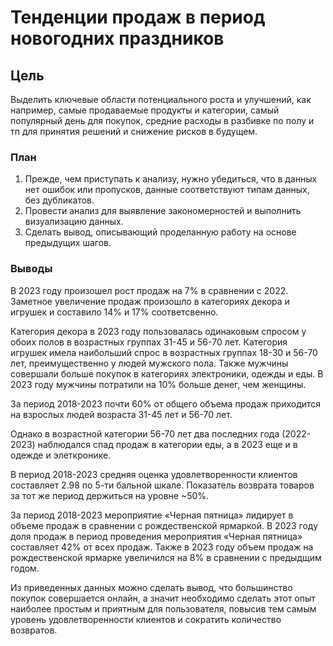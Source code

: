 # **Тенденции продаж в период новогодних праздников**

## **Цель**
Выделить ключевые области потенциального роста и улучшений, как например, самые продаваемые продукты и категории, самый популярный день для покупок, средние расходы в разбивке по полу и тп для принятия решений и снижение рисков в будущем.

### **План**
1. Прежде, чем приступать к анализу, нужно убедиться, что в данных нет ошибок или пропусков, данные соответствуют типам данных, без дубликатов.
2. Провести анализ для выявление закономерностей и выполнить визуализацию данных.
3. Сделать вывод, описывающий проделанную работу на основе предыдущих шагов.

### **Выводы**
В 2023 году произошел рост продаж на 7% в сравнении с 2022. Заметное увеличение продаж произошло в категориях декора и игрушек и составило 14% и 17% соответсвенно.

Категория декора в 2023 году пользовалась одинаковым спросом у обоих полов в возрастных группах 31-45 и 56-70 лет. Категория игрушек имела наибольший спрос в возрастных группах 18-30 и 56-70 лет, преимущественно у людей мужского пола. 
Также мужчины совершали больше покупок в категориях электроники, одежды и еды. 
В 2023 году мужчины потратили на 10% больше денег, чем женщины.

За период 2018-2023 почти 60% от общего объема продаж приходится на взрослых людей возраста 31-45 лет и 56-70 лет.

Однако в возрастной категории 56-70 лет два последних года (2022-2023) наблюдался спад продаж в категории еды, а в 2023 еще и в одежде и элеткронике. 

В период 2018-2023 средняя оценка удовлетворенности клиентов составляет 2.98 по 5-ти бальной шкале. Показатель возврата товаров за тот же период держиться на уровне ~50%.

За период 2018-2023 мероприятие «Черная пятница» лидирует в объеме продаж в сравнении с рождественской ярмаркой. В 2023 году доля продаж  в период проведения мероприятия «Черная пятница» составляет 42% от всех продаж. Также в 2023 году объем продаж на рождественской ярмарке увеличился на 8% в сравнении с предыдщим годом.

Из приведенных данных можно сделать вывод, что большинство покупок совершается онлайн, а значит необходимо сделать этот опыт наиболее простым и приятным для пользователя, повысив тем самым уровень удовлетворенности клиентов и сократить количество возвратов.  
